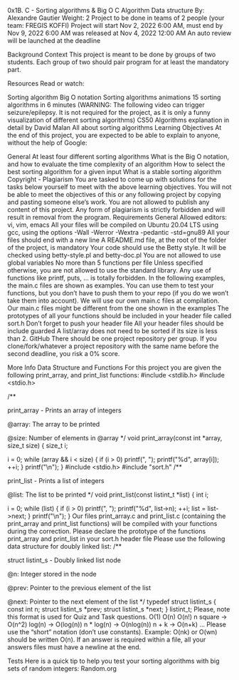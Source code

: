 0x1B. C - Sorting algorithms & Big O C Algorithm Data structure By: Alexandre Gautier Weight: 2 Project to be done in teams of 2 people (your team: FREGIS KOFFI) Project will start Nov 2, 2022 6:00 AM, must end by Nov 9, 2022 6:00 AM was released at Nov 4, 2022 12:00 AM An auto review will be launched at the deadline

Background Context This project is meant to be done by groups of two students. Each group of two should pair program for at least the mandatory part.

Resources Read or watch:

Sorting algorithm Big O notation Sorting algorithms animations 15 sorting algorithms in 6 minutes (WARNING: The following video can trigger seizure/epilepsy. It is not required for the project, as it is only a funny visualization of different sorting algorithms) CS50 Algorithms explanation in detail by David Malan All about sorting algorithms Learning Objectives At the end of this project, you are expected to be able to explain to anyone, without the help of Google:

General At least four different sorting algorithms What is the Big O notation, and how to evaluate the time complexity of an algorithm How to select the best sorting algorithm for a given input What is a stable sorting algorithm Copyright - Plagiarism You are tasked to come up with solutions for the tasks below yourself to meet with the above learning objectives. You will not be able to meet the objectives of this or any following project by copying and pasting someone else’s work. You are not allowed to publish any content of this project. Any form of plagiarism is strictly forbidden and will result in removal from the program. Requirements General Allowed editors: vi, vim, emacs All your files will be compiled on Ubuntu 20.04 LTS using gcc, using the options -Wall -Werror -Wextra -pedantic -std=gnu89 All your files should end with a new line A README.md file, at the root of the folder of the project, is mandatory Your code should use the Betty style. It will be checked using betty-style.pl and betty-doc.pl You are not allowed to use global variables No more than 5 functions per file Unless specified otherwise, you are not allowed to use the standard library. Any use of functions like printf, puts, … is totally forbidden. In the following examples, the main.c files are shown as examples. You can use them to test your functions, but you don’t have to push them to your repo (if you do we won’t take them into account). We will use our own main.c files at compilation. Our main.c files might be different from the one shown in the examples The prototypes of all your functions should be included in your header file called sort.h Don’t forget to push your header file All your header files should be include guarded A list/array does not need to be sorted if its size is less than 2. GitHub There should be one project repository per group. If you clone/fork/whatever a project repository with the same name before the second deadline, you risk a 0% score.

More Info Data Structure and Functions For this project you are given the following print_array, and print_list functions: #include <stdlib.h> #include <stdio.h>

/**

print_array - Prints an array of integers

@array: The array to be printed

@size: Number of elements in @array */ void print_array(const int *array, size_t size) { size_t i;

i = 0; while (array && i < size) { if (i > 0) printf(", "); printf("%d", array[i]); ++i; } printf("\n"); } #include <stdio.h> #include "sort.h"
/**

print_list - Prints a list of integers

@list: The list to be printed */ void print_list(const listint_t *list) { int i;

i = 0; while (list) { if (i > 0) printf(", "); printf("%d", list->n); ++i; list = list->next; } printf("\n"); } Our files print_array.c and print_list.c (containing the print_array and print_list functions) will be compiled with your functions during the correction. Please declare the prototype of the functions print_array and print_list in your sort.h header file Please use the following data structure for doubly linked list: /**

struct listint_s - Doubly linked list node

@n: Integer stored in the node

@prev: Pointer to the previous element of the list

@next: Pointer to the next element of the list */ typedef struct listint_s { const int n; struct listint_s *prev; struct listint_s *next; } listint_t; Please, note this format is used for Quiz and Task questions.
O(1) O(n) O(n!) n square -> O(n^2) log(n) -> O(log(n)) n * log(n) -> O(nlog(n)) n + k -> O(n+k) … Please use the “short” notation (don’t use constants). Example: O(nk) or O(wn) should be written O(n). If an answer is required within a file, all your answers files must have a newline at the end.

Tests Here is a quick tip to help you test your sorting algorithms with big sets of random integers: Random.org
